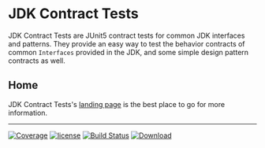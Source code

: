# JDK Contract Tests

JDK Contract Tests are JUnit5 contract tests for common JDK interfaces and patterns.
They provide an easy way to test the behavior contracts of common `Interfaces` provided in the JDK,
and some simple design pattern contracts as well.

## Home

JDK Contract Tests's [landing page](http://nwillc.github.io/jdk_contract_tests/) is the best place to go for more information.

-----
[![Coverage](https://codecov.io/gh/nwillc/jdk_contract_tests/branch/master/graphs/badge.svg?branch=master)](https://codecov.io/gh/nwillc/jdk_contract_tests)
[![license](https://img.shields.io/github/license/nwillc/jdk_contract_tests.svg)](https://tldrlegal.com/license/-isc-license)
[![Build Status](https://github.com/nwillc/jdk_contract_tests/workflows/CICD/badge.svg)](https://github.com/nwillc/jdk_contract_tests/actions?query=workflow%3ACICD)
[![Download](https://api.bintray.com/packages/nwillc/maven/jdk_contract_tests/images/download.svg)](https://bintray.com/nwillc/maven/jdk_contract_tests/_latestVersion)
